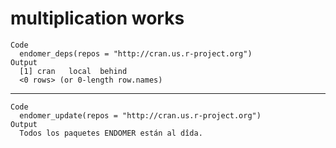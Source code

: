 # multiplication works

    Code
      endomer_deps(repos = "http://cran.us.r-project.org")
    Output
      [1] cran   local  behind
      <0 rows> (or 0-length row.names)

---

    Code
      endomer_update(repos = "http://cran.us.r-project.org")
    Output
      Todos los paquetes ENDOMER están al dîda.

